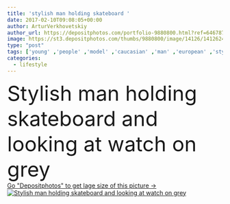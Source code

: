 ```yaml
---
title: 'stylish man holding skateboard '
date: 2017-02-10T09:08:05+00:00
author: ArturVerkhovetskiy
author_url: https://depositphotos.com/portfolio-9880800.html?ref=64678756
image: https://st3.depositphotos.com/thumbs/9880800/image/14126/141262418/api_thumb_450.jpg?forcejpeg=true
type: "post"
tags: ['young' ,'people' ,'model' ,'caucasian' ,'man' ,'european' ,'style' ,'watch' ,'fashion' ,'suit' ,'elegant' ,'stylish' ,'lifestyle' ,'skate' ,'trendy' ,'vogue' ,'alone' ,'attractive' ,'handsome' ,'posing' ,'skateboarding' ,'skater' ,'shadows' ,'confident' ,'formal' ,'skateboard' ,'bearded' ,'skateboarder' ,'hipster' ,'longboard' ,'one person' ,'Front View' ,'20 25 years' ,'Full Length' ]
categories: 
  - lifestyle
---
```

<div aling="center">
            <font size="60"> Stylish man holding skateboard and looking at watch on grey</font>   
</div>
<div>
    <a href='https://depositphotos.com/141262418/stock-photo-stylish-man-holding-skateboard.html?ref=64678756' target=_blank > Go "Depositphotos" to get lage size of this picture ->
        <img href='https://depositphotos.com/141262418/stock-photo-stylish-man-holding-skateboard.html?ref=64678756' src='https://st3.depositphotos.com/9880800/14126/i/950/depositphotos_141262418-stock-photo-stylish-man-holding-skateboard.jpg?forcejpeg=true' alt='Stylish man holding skateboard and looking at watch on grey' >
    </a>
</div>
